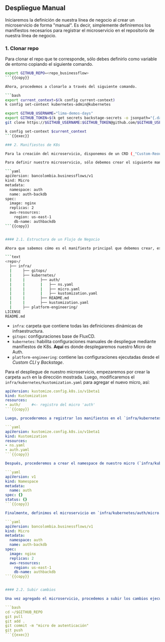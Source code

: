 ## Despliegue Manual

Iniciaremos la definición de nuestra línea de negocio al crear un microservicio de forma "manual". Es decir, simplemente definiremos los manifiestos necesarios para registrar el microservicio en el repositorio de nuestra línea de negocio.

### 1. Clonar repo

Para clonar el repo que te corresponde, sólo debes definirlo como variable de entorno copiando el siguiente comando.

```bash
export GITHUB_REPO=<repo_businessflow>
```{{copy}}

Ahora, procedemos a clonarlo a través del siguiente comando.

```bash
export current_context=$(k config current-context)
k config set-context kubernetes-admin@kubernetes

export GITHUB_USERNAME="lima-demos-days"
export GITHUB_TOKEN=$(k get secrets backstage-secrets -o jsonpath="{.data.GITHUB_TOKEN}" | base64 -d) 
git clone https://$GITHUB_USERNAME:$GITHUB_TOKEN@github.com/$GITHUB_USERNAME/$GITHUB_REPO

k config set-context $current_context
```{{exec}}

### 2. Manifiestos de K8s

Para la creación del microservicio, disponemos de un CRD (_"Custom-Reource Definition"_) de K8s habilitado con Crossplane. Este CRD creará un `deployment`, un `service` y una AWS RDS con PostgreSQL por nostros. Toda esta lógica está abstraida a través de objetos tipo `Micro`.

Para definir nuestro microservicio, sólo debemos crear el siguiente manifiesto de K8s.

```yaml
apiVersion: bancolombia.businessflows/v1
kind: Micro
metadata:
  namespace: auth
  name: auth-backdb
spec:
  image: nginx
  replicas: 2
  aws-resources:
    region: us-east-1
    db-name: authbackdb
```{{copy}}


#### 2.1. Estructura de un Flujo de Negocio

Ahora que sabemos cómo es el manifiesto principal que debemos crear, es importante conocer también la estructura base de un flujo de negocio (_businessflow_). 

```text
<repo>/
  ├── infra/
  |     ├── gitops/
  |     ├── kubernetes/
  |     |       ├── auth/
  |     |       |   ├── ns.yaml
  |     |       |   ├── micro.yaml
  |     |       |   ├── kustomization.yaml
  |     |       ├── README.md
  |     |       ├── kustomization.yaml       
  |     ├── platform-engineering/
LICENSE
README.md
```

* `infra`: carpeta que contiene todas las definiciones dinámicas de infraestructura. 
* `gitops`: configuraciones base de FluxCD.
* `kubernetes`: habilita configuraciones manuales de despliegue mediante manifiestos de K8s. __Aquí__ es donde desplegaremos nuestro Micro de Auth.
* `platform-engineering`: contiene las configuraciones ejecutadas desde el _Custom CLI_ y _Backstage_.

Para el despliegue de nuestro microservicio, empezaremos por crear la carpeta `auth` en la dirección mostrada. Luego, modificaremos el `infra/kubernetes/kustomization.yaml` para agregar el nuevo micro, así:

```yaml
apiVersion: kustomize.config.k8s.io/v1beta1
kind: Kustomization
resources:
- auth/     #<- registro del micro 'auth'
```{{copy}}

Luego, procederemos a registrar los manifiestos en el `infra/kubernetes/auth/kustomization.yaml` de la siguiente forma:

```yaml
apiVersion: kustomize.config.k8s.io/v1beta1
kind: Kustomization
resources:
- ns.yaml
- auth.yaml
```{{copy}}

Después, procederemos a crear el namespace de nuestro micro (`infra/kubernetes/auth/ns.yaml`):

```yaml
apiVersion: v1
kind: Namespace
metadata:
  name: auth
spec: {}
status: {}
```{{copy}}

Finalmente, definimos el microservicio en `infra/kubernetes/auth/micro.yaml`:

```yaml
apiVersion: bancolombia.businessflows/v1
kind: Micro
metadata:
  namespace: auth
  name: auth-backdb
spec:
  image: nginx
  replicas: 2
  aws-resources:
    region: us-east-1
    db-name: authbackdb
```{{copy}}


#### 2.2. Subir cambios

Una vez agregado el microservicio, procedemos a subir los cambios ejecutando el siguiente comando:

```bash
cd ~/$GITHUB_REPO
git pull
git add .
git commit -m "micro de autenticación"
git push
```{{exec}}